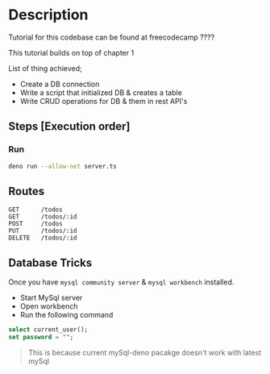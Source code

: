 # Description

Tutorial for this codebase can be found at freecodecamp ????

This tutorial builds on top of chapter 1

List of thing achieved;

- Create a DB connection
- Write a script that initialized DB & creates a table
- Write CRUD operations for DB & them in rest API's

## Steps [Execution order]

### Run

```bash
deno run --allow-net server.ts
```

## Routes

```
GET      /todos
GET      /todos/:id
POST     /todos
PUT      /todos/:id
DELETE   /todos/:id
```

## Database Tricks

Once you have `mysql community server` & `mysql workbench` installed.

- Start MySql server
- Open workbench
- Run the following command

```sql
select current_user();
set password = "";
```

> This is because current mySql-deno pacakge doesn't work with latest mySql